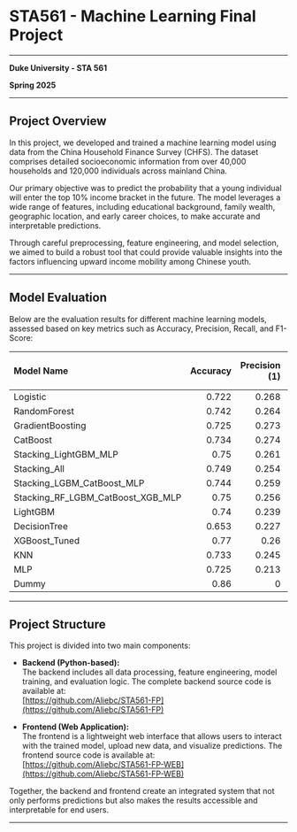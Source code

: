 # STA561 - Machine Learning Final Project

---

**Duke University - STA 561**

**Spring 2025**

---

## Project Overview

In this project, we developed and trained a machine learning model using data from the China Household Finance Survey (CHFS). The dataset comprises detailed socioeconomic information from over 40,000 households and 120,000 individuals across mainland China. 

Our primary objective was to predict the probability that a young individual will enter the top 10% income bracket in the future. The model leverages a wide range of features, including educational background, family wealth, geographic location, and early career choices, to make accurate and interpretable predictions.

Through careful preprocessing, feature engineering, and model selection, we aimed to build a robust tool that could provide valuable insights into the factors influencing upward income mobility among Chinese youth.

---

## Model Evaluation

Below are the evaluation results for different machine learning models, assessed based on key metrics such as Accuracy, Precision, Recall, and F1-Score:

| Model Name                             |   Accuracy |   Precision (1) |   Recall (1) |   F1-Score (1) |   ROC AUC |
|:---------------------------------------|-----------:|----------------:|-------------:|---------------:|----------:|
| Logistic                               |      0.722 |           0.268 |        0.566 |          0.364 |     0.723 |
| RandomForest                           |      0.742 |           0.264 |        0.469 |          0.338 |     0.722 |
| GradientBoosting                       |      0.725 |           0.273 |        0.575 |          0.37  |     0.713 |
| CatBoost                               |      0.734 |           0.274 |        0.54  |          0.363 |     0.713 |
| Stacking\_LightGBM\_MLP                |      0.75  |           0.261 |        0.425 |          0.323 |     0.711 |
| Stacking\_All                          |      0.749 |           0.254 |        0.407 |          0.313 |     0.683 |
| Stacking\_LGBM\_CatBoost\_MLP          |      0.744 |           0.259 |        0.442 |          0.327 |     0.682 |
| Stacking\_RF\_LGBM\_CatBoost\_XGB\_MLP |      0.75  |           0.256 |        0.407 |          0.314 |     0.682 |
| LightGBM                               |      0.74  |           0.239 |        0.389 |          0.296 |     0.68  |
| DecisionTree                           |      0.653 |           0.227 |        0.611 |          0.331 |     0.674 |
| XGBoost\_Tuned                         |      0.77  |           0.26  |        0.345 |          0.297 |     0.673 |
| KNN                                    |      0.733 |           0.245 |        0.434 |          0.313 |     0.648 |
| MLP                                    |      0.725 |           0.213 |        0.354 |          0.266 |     0.622 |
| Dummy                                  |      0.86  |           0     |        0     |          0     |     0.5   |

---

## Project Structure

This project is divided into two main components:

- **Backend (Python-based):**  
  The backend includes all data processing, feature engineering, model training, and evaluation logic. The complete backend source code is available at:  
  [https://github.com/Aliebc/STA561-FP](https://github.com/Aliebc/STA561-FP)

- **Frontend (Web Application):**  
  The frontend is a lightweight web interface that allows users to interact with the trained model, upload new data, and visualize predictions. The frontend source code is available at:  
  [https://github.com/Aliebc/STA561-FP-WEB](https://github.com/Aliebc/STA561-FP-WEB)

Together, the backend and frontend create an integrated system that not only performs predictions but also makes the results accessible and interpretable for end users.

---

